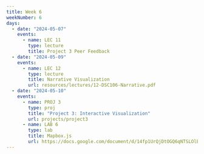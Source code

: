 ```yaml
---
title: Week 6
weekNumber: 6
days:
  - date: "2024-05-07"
    events:
      - name: LEC 11
        type: lecture
        title: Project 3 Peer Feedback
  - date: "2024-05-09"
    events:
      - name: LEC 12
        type: lecture
        title: Narrative Visualization
        url: resources/lectures/12-DSC106-Narrative.pdf
  - date: "2024-05-10"
    events:
      - name: PROJ 3
        type: proj
        title: "Project 3: Interactive Visualization"
        url: projects/project3
      - name: LAB 6
        type: lab
        title: Mapbox.js
        url: https://docs.google.com/document/d/14fp1UrQjDtOGQ6qNTSLOlBS2LhBg62POGgY908SCZHo/edit?usp=sharing
---
```

